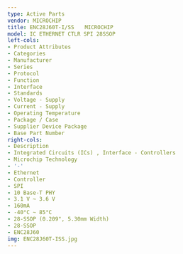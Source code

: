 ```yaml
---
type: Active Parts
vendor: MICROCHIP
title: ENC28J60T-I/SS　　MICROCHIP
model: IC ETHERNET CTLR SPI 28SSOP
left-cols:
- Product Attributes
- Categories
- Manufacturer
- Series
- Protocol
- Function
- Interface
- Standards
- Voltage - Supply
- Current - Supply
- Operating Temperature
- Package / Case
- Supplier Device Package
- Base Part Number
right-cols:
- Description
- Integrated Circuits (ICs) , Interface - Controllers
- Microchip Technology
- '-'
- Ethernet
- Controller
- SPI
- 10 Base-T PHY
- 3.1 V ~ 3.6 V
- 160mA
- -40°C ~ 85°C
- 28-SSOP (0.209", 5.30mm Width)
- 28-SSOP
- ENC28J60
img: ENC28J60T-ISS.jpg
---
```

